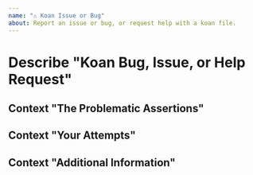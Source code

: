 ```yaml
---
name: "⚠️ Koan Issue or Bug"
about: Report an issue or bug, or request help with a koan file.
---
```


# Describe "Koan Bug, Issue, or Help Request"

<!-- List the koan file(s) you're experiencing issues with, as well as the folder(s) they're contained in. -->

## Context "The Problematic Assertions"

<!-- Mention the name(s) of the `It` blocks that contain the problematic code and copy-paste any especially relevant portions. -->

## Context "Your Attempts"

<!-- List possible solutions, or any cases where you feel you _did_ get it right but it was not recognised, and anything else you've tried. -->

## Context "Additional Information"

<!-- Add any other context or references you think would be helpful. -->
